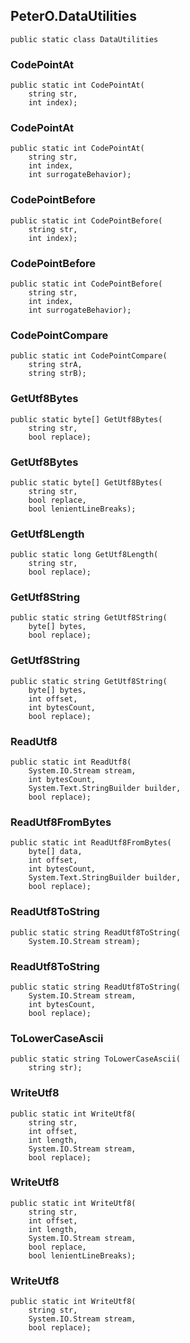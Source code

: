 ## PeterO.DataUtilities

    public static class DataUtilities

### CodePointAt

    public static int CodePointAt(
        string str,
        int index);

### CodePointAt

    public static int CodePointAt(
        string str,
        int index,
        int surrogateBehavior);

### CodePointBefore

    public static int CodePointBefore(
        string str,
        int index);

### CodePointBefore

    public static int CodePointBefore(
        string str,
        int index,
        int surrogateBehavior);

### CodePointCompare

    public static int CodePointCompare(
        string strA,
        string strB);

### GetUtf8Bytes

    public static byte[] GetUtf8Bytes(
        string str,
        bool replace);

### GetUtf8Bytes

    public static byte[] GetUtf8Bytes(
        string str,
        bool replace,
        bool lenientLineBreaks);

### GetUtf8Length

    public static long GetUtf8Length(
        string str,
        bool replace);

### GetUtf8String

    public static string GetUtf8String(
        byte[] bytes,
        bool replace);

### GetUtf8String

    public static string GetUtf8String(
        byte[] bytes,
        int offset,
        int bytesCount,
        bool replace);

### ReadUtf8

    public static int ReadUtf8(
        System.IO.Stream stream,
        int bytesCount,
        System.Text.StringBuilder builder,
        bool replace);

### ReadUtf8FromBytes

    public static int ReadUtf8FromBytes(
        byte[] data,
        int offset,
        int bytesCount,
        System.Text.StringBuilder builder,
        bool replace);

### ReadUtf8ToString

    public static string ReadUtf8ToString(
        System.IO.Stream stream);

### ReadUtf8ToString

    public static string ReadUtf8ToString(
        System.IO.Stream stream,
        int bytesCount,
        bool replace);

### ToLowerCaseAscii

    public static string ToLowerCaseAscii(
        string str);

### WriteUtf8

    public static int WriteUtf8(
        string str,
        int offset,
        int length,
        System.IO.Stream stream,
        bool replace);

### WriteUtf8

    public static int WriteUtf8(
        string str,
        int offset,
        int length,
        System.IO.Stream stream,
        bool replace,
        bool lenientLineBreaks);

### WriteUtf8

    public static int WriteUtf8(
        string str,
        System.IO.Stream stream,
        bool replace);
